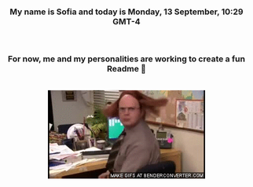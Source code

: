 


<div align="center">
<h3 >My name is Sofia and today is Monday, 13 September, 10:29 GMT-4</h3><br>
<h3 >For now, me and my personalities are working to create a fun Readme 👋
</h3><br>
<img src='img/dwight.gif' alt='working...'/>
</div>
